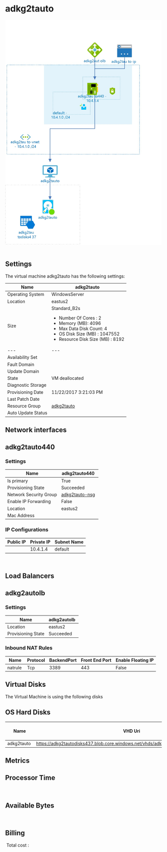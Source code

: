 # adkg2tauto
![Cloudockit](../assets/edeaf8b5af4946888ffe4c472c6da125.jpg) 
## Settings
The virtual machine adkg2tauto has the following settings:

| Name | adkg2tauto  |
| --- | --- |
| Operating System | WindowsServer  |
| Location | eastus2  |
| Size | Standard_B2s <passthrough><ul><li><span>Number</span><span> </span><span>Of</span><span> </span><span>Cores</span><span> :</span><span> </span>2</li><li><span>Memory</span><span> (</span><span>MB</span><span>): </span>4096</li><li><span>Max</span><span> </span><span>Data</span><span> </span><span>Disk</span><span> </span><span>Count</span><span>: </span>4</li><li><span>OS Disk Size (MB</span><span>) :</span><span> </span>1047552</li><li><span>Resource Disk Size (MB</span><span>) :</span><span> </span>8192</li></ul></passthrough> |
| --- | --- |
| Availability Set |   |
| Fault Domain |   |
| Update Domain |   |
| State | VM deallocated  |
| Diagnostic Storage |   |
| Provisioning Date | 11/22/2017 3:21:03 PM  |
| Last Patch Date |   |
| Resource Group | [adkg2tauto](adkg2tauto-2034839542.md)  |
| Auto Update Status |   |



## Network interfaces

## adkg2tauto440

### Settings


| Name | adkg2tauto440  |
| --- | --- |
| Is primary | True  |
| Provisioning State | Succeeded  |
| Network Security Group | [adkg2tauto-nsg](adkg2tauto-nsg--63367424.md)  |
| Enable IP Forwarding | False  |
| Location | eastus2  |
| Mac Address |   |



### IP Configurations


| Public IP | Private IP | Subnet Name |
| --- | --- | --- |
|   | 10.4.1.4  | default  |
 
## Load Balancers

## adkg2autolb

### Settings


| Name | adkg2autolb  |
| --- | --- |
| Location | eastus2  |
| Provisioning State | Succeeded  |


### Inbound NAT Rules


| Name | Protocol | BackendPort | Front End Port | Enable Floating IP |
| --- | --- | --- | --- | --- |
| natrule  | Tcp  | 3389  | 443  | False  |



## Virtual Disks
The Virtual Machine is using the following disks

## OS Hard Disks


| Name | VHD Uri | Size (GB) | Is Managed Disk | Host Caching |
| --- | --- | --- | --- | --- |
| adkg2tauto  | https://adkg2tautodisks437.blob.core.windows.net/vhds/adkg2tauto20170613134659.vhd  | 127  | False  | ReadWrite  |






## Metrics

## Processor Time
 
## Available Bytes
  




## Billing
 Total cost : 
